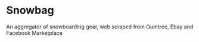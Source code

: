 # Snowbag
An aggregator of snowboarding gear, web scraped from Gumtree, Ebay and Facebook Marketplace
